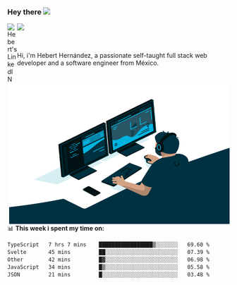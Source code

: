 ### Hey there <img src="https://media.giphy.com/media/hvRJCLFzcasrR4ia7z/giphy.gif" width="25px">
<a href="https://www.linkedin.com/in/evertcode/" target="_blank">
  <img align="left" alt="Hebert's LinkedIN" width="22px" src="https://raw.githubusercontent.com/peterthehan/peterthehan/master/assets/linkedin.svg" />
</a>

![](https://visitor-badge.glitch.me/badge?page_id=evertcode.evertcode)

<br />

Hi, i'm Hebert Hernández, a passionate self-taught full stack web developer and a software engineer from México.

<img align="right" alt="GIF" src="https://github.com/evertcode/evertcode/blob/master/code.gif?raw=true" width="500" height="320" />

📊 **This week i spent my time on:**

<!--START_SECTION:waka-->

```txt
TypeScript   7 hrs 7 mins    █████████████████▒░░░░░░░   69.60 %
Svelte       45 mins         ██░░░░░░░░░░░░░░░░░░░░░░░   07.39 %
Other        42 mins         █▓░░░░░░░░░░░░░░░░░░░░░░░   06.98 %
JavaScript   34 mins         █▒░░░░░░░░░░░░░░░░░░░░░░░   05.58 %
JSON         21 mins         █░░░░░░░░░░░░░░░░░░░░░░░░   03.48 %
```

<!--END_SECTION:waka-->
